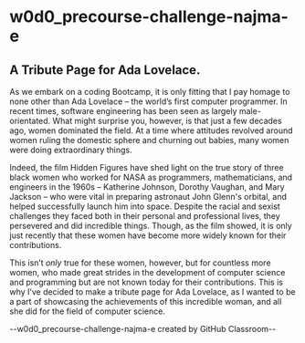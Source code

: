 # w0d0_precourse-challenge-najma-e

## A Tribute Page for Ada Lovelace.

As we embark on a coding Bootcamp, it is only fitting that I pay homage to none other than Ada Lovelace – the world’s first computer programmer. In recent times, software engineering has been seen as largely male-orientated. What might surprise you, however, is that just a few decades ago, women dominated the field.  At a time where attitudes revolved around women ruling the domestic sphere and churning out babies, many women were doing extraordinary things.

Indeed, the film Hidden Figures have shed light on the true story of three black women who worked for NASA as programmers, mathematicians, and engineers in the 1960s – Katherine Johnson, Dorothy Vaughan, and Mary Jackson – who were vital in preparing astronaut John Glenn's orbital, and helped successfully launch him into space. Despite the racial and sexist challenges they faced both in their personal and professional lives, they persevered and did incredible things. Though, as the film showed, it is only just recently that these women have become more widely known for their contributions.

This isn’t *only* true for these women, however, but for countless more women, who made great strides in the development of computer science and programming but are not known today for their contributions. This is why I’ve decided to make a tribute page for Ada Lovelace, as I wanted to be a part of showcasing the achievements of this incredible woman, and all she did for the field of computer science.


--w0d0_precourse-challenge-najma-e created by GitHub Classroom--

